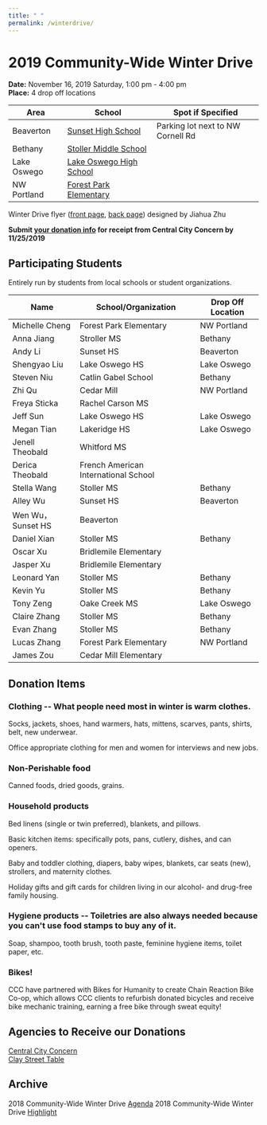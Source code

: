 ```yaml
---
title: " "
permalink: /winterdrive/
---
```


# 2019 Community-Wide Winter Drive

**Date:** November 16, 2019 Saturday, 1:00 pm - 4:00 pm  
**Place:** 4 drop off locations  

| Area | School | Spot if Specified |
| --- | --- | --- |
| Beaverton | [Sunset High School](https://www.google.com/maps/place/Sunset+High+School/@45.5281211,-122.8205103,15z/data=!4m2!3m1!1s0x0:0xee13c5fd283ea1a8?ved=2ahUKEwj2-Mi2udPeAhVKyFQKHSB5DhAQ_BIwCnoECAUQCA) | Parking lot next to NW Cornell Rd|
| Bethany | [Stoller Middle School](https://www.google.com/maps/place/Stoller+Middle+School/@45.557277,-122.822358,15z/data=!4m2!3m1!1s0x0:0x8ed51b34f0447f22?ved=2ahUKEwj43-zdudPeAhVO7VQKHe5DBqkQ_BIwD3oECAYQCA) | |
| Lake Oswego | [Lake Oswego High School](https://www.google.com/maps/place/Lake+Oswego+Senior+High+School/@45.4275204,-122.7024808,15z/data=!4m5!3m4!1s0x0:0xca28633b2e16a0ea!8m2!3d45.4275204!4d-122.7024808) | |
| NW Portland | [Forest Park Elementary](https://www.google.com/maps/place/Forest+Park+Elementary+School/@45.5425002,-122.7773606,15z/data=!4m2!3m1!1s0x0:0x539640c237e4d9fb?ved=2ahUKEwiGsub_udPeAhVDwZ8KHc0GDDUQ_BIwDnoECAYQCA) | |

Winter Drive flyer ([front page](/assets/images/activities/2018_winter_drive_front.jpg), [back page](/assets/images/activities/2018_winter_drive_back.jpg)) designed by Jiahua Zhu

**Submit [your donation info](https://docs.google.com/forms/d/e/1FAIpQLSct78I3RXGklzBKVtcKeG8pKZFn7iVZHex3PP3HI6wuI1JdJg/viewform?vc=0&c=0&w=1) for receipt from Central City Concern by 11/25/2019**

## Participating Students

Entirely run by students from local schools or student organizations.

| Name | School/Organization | Drop Off Location |
| --- | --- | --- |
| Michelle Cheng | Forest Park Elementary | NW Portland |
| Anna Jiang | Stroller MS | Bethany |
| Andy Li | Sunset HS | Beaverton |
| Shengyao Liu | Lake Oswego HS | Lake Oswego |
| Steven Niu | Catlin Gabel School | Bethany |
| Zhi Qu | Cedar Mill | NW Portland |
| Freya Sticka | Rachel Carson MS | |
| Jeff Sun | Lake Oswego HS | Lake Oswego |
| Megan Tian | Lakeridge HS | Lake Oswego |
| Jenell Theobald | Whitford MS | |
| Derica Theobald | French American International School | |
| Stella Wang | Stoller MS | Bethany |
| Alley Wu | Sunset HS | Beaverton |
| Wen Wu，Sunset HS | Beaverton |
| Daniel Xian | Stoller MS | Bethany |
| Oscar Xu | Bridlemile Elementary | |
| Jasper Xu | Bridlemile Elementary | |
| Leonard Yan | Stoller MS | Bethany |
| Kevin Yu | Stoller MS | Bethany |
| Tony Zeng | Oake Creek MS| Lake Oswego |
| Claire Zhang | Stoller MS | Bethany |
| Evan Zhang | Stoller MS | Bethany |
| Lucas Zhang | Forest Park Elementary | NW Portland |
| James Zou | Cedar Mill Elementary | |

## Donation Items

### Clothing -- What people need most in winter is warm clothes.

Socks, jackets, shoes, hand warmers, hats, mittens, scarves, pants, shirts, belt, new underwear.

Office appropriate clothing for men and women for interviews and new jobs.

### Non-Perishable food

Canned foods, dried goods, grains.

### Household products

Bed linens (single or twin preferred), blankets, and pillows.

Basic kitchen items: specifically pots, pans, cutlery, dishes, and can openers.

Baby and toddler clothing, diapers, baby wipes, blankets, car seats (new), strollers, and maternity clothes.

Holiday gifts and gift cards for children living in our alcohol- and drug-free family housing.

### Hygiene products -- Toiletries are also always needed because you can't use food stamps to buy any of it.

Soap, shampoo, tooth brush, tooth paste, feminine hygiene items, toilet paper, etc.

### Bikes!

CCC have partnered with Bikes for Humanity to create Chain Reaction Bike Co-op, which allows CCC clients to refurbish donated bicycles and receive bike mechanic training, earning a free bike through sweat equity!

## Agencies to Receive our Donations

[Central City Concern](http://www.centralcityconcern.org/)  
[Clay Street Table](http://claystreettable.org/)  

## Archive

2018 Community-Wide Winter Drive [Agenda](/assets/pdf/community-winter-drive-2018.pdf)
2018 Community-Wide Winter Drive [Highlight](http://pdxchinese.org/winter-drive-2018/)
